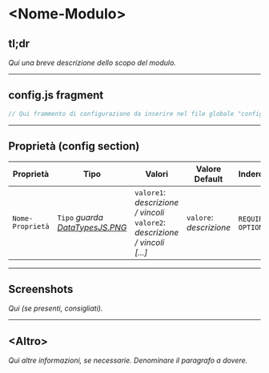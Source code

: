 # \<Nome-Modulo\>

## tl;dr

_Qui una breve descrizione dello scopo del modulo._

---

## config.js fragment

```js
// Qui frammento di configurazione da inserire nel file globale "config.js"
```

---

## Proprietà (config section)

| Proprietà        | Tipo                                               | Valori                                                                             | Valore Default          | Inderogabilità           | Descrizione              |
| ---------------- | -------------------------------------------------- | ---------------------------------------------------------------------------------- | ----------------------- | ------------------------ | ------------------------ |
| `Nome-Proprietà` | `Tipo` _guarda [DataTypesJS.PNG](DataTypesJS.PNG)_ | `valore1`: _descrizione / vincoli_ <br> `valore2`: _descrizione / vincoli_ _[...]_ | `valore`: _descrizione_ | `REQUIRED` or `OPTIONAL` | _Qui breve descrizione._ |

---

## Screenshots

_Qui (se presenti, consigliati)._

---

## \<Altro\>

_Qui altre informazioni, se necessarie. Denominare il paragrafo a dovere._
